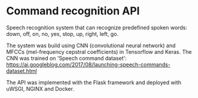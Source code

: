# Command recognition API
Speech recognition system that can recognize predefined spoken words: down, off, on, no, yes, stop, up, right, left, go.

The system was build using CNN (convolutional neural network) and MFCCs (mel-frequency cepstral coefficients) in Tensorflow and Keras. 
The CNN was trained on 'Speech command dataset': https://ai.googleblog.com/2017/08/launching-speech-commands-dataset.html

The API was implemented with the Flask framework and deployed with uWSGI, NGINX and Docker.
 
